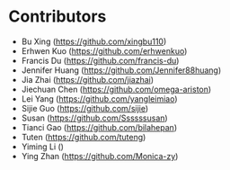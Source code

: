 # Contributors

- Bu Xing (https://github.com/xingbu110)
- Erhwen Kuo (https://github.com/erhwenkuo)
- Francis Du (https://github.com/francis-du)
- Jennifer Huang (https://github.com/Jennifer88huang)
- Jia Zhai (https://github.com/jiazhai)
- Jiechuan Chen (https://github.com/omega-ariston)
- Lei Yang (https://github.com/yangleimiao)
- Sijie Guo (https://github.com/sijie)
- Susan (https://github.com/Ssssssusan)
- Tianci Gao (https://github.com/bilahepan)
- Tuten (https://github.com/tuteng)
- Yiming Li ()
- Ying Zhan (https://github.com/Monica-zy)
